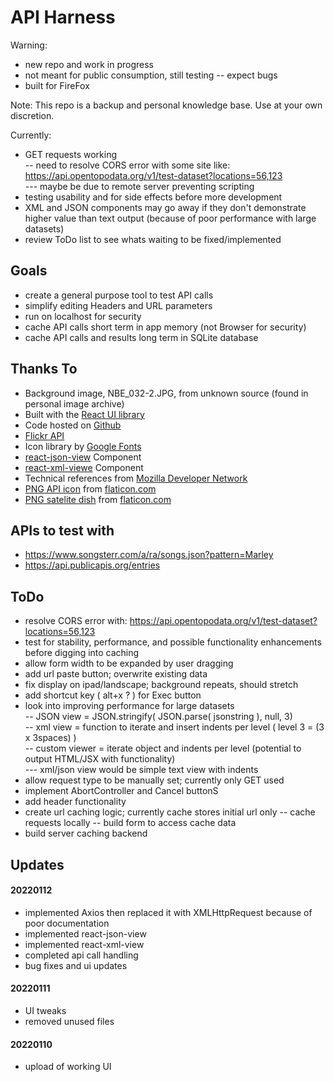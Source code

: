 # API Harness

Warning: 
- new repo and work in progress 
- not meant for public consumption, still testing -- expect bugs
- built for FireFox

Note: This repo is a backup and personal knowledge base. Use at your own discretion.

Currently: 
- GET requests working  
-- need to resolve CORS error with some site like: https://api.opentopodata.org/v1/test-dataset?locations=56,123  
--- maybe be due to remote server preventing scripting  
- testing usability and for side effects before more development
- XML and JSON components may go away if they don't demonstrate higher value than text output (because of poor performance with large datasets)  
- review ToDo list to see whats waiting to be fixed/implemented

## Goals 
- create a general purpose tool to test API calls
- simplify editing Headers and URL parameters
- run on localhost for security
- cache API calls short term in app memory (not Browser for security)
- cache API calls and results long term in SQLite database

## Thanks To

- Background image, NBE_032-2.JPG, from unknown source (found in personal image archive)
- Built with the [React UI library](https://reactjs.org/)
- Code hosted on [Github](https://github.com/ChrisDeFreitas/guitarjoe)
- [Flickr API](https://www.flickr.com/services/api/)
- Icon library by [Google Fonts](https://fonts.google.com/icons)
- [react-json-view](https://www.npmjs.com/package/react-json-view) Component
- [react-xml-viewe](https://www.npmjs.com/package/react-xml-viewer) Component
- Technical references from [Mozilla Developer Network](https://developer.mozilla.org/en-US/docs/Web)
- [PNG API icon](https://www.flaticon.com/free-icon/api_3234207) from [flaticon.com](flaticon.com)  
- [PNG satelite dish](https://www.flaticon.com/premium-icon/satelite_4186682?related_id=4186682) from [flaticon.com](flaticon.com)  

## APIs to test with
- https://www.songsterr.com/a/ra/songs.json?pattern=Marley
- https://api.publicapis.org/entries


## ToDo
- resolve CORS error with: https://api.opentopodata.org/v1/test-dataset?locations=56,123
- test for stability, performance, and possible functionality enhancements before digging into caching
- allow form width to be expanded by user dragging
- add url paste button; overwrite existing data
- fix display on ipad/landscape; background repeats, should stretch
- add shortcut key ( alt+x ? ) for Exec button
- look into improving performance for large datasets  
-- JSON view = JSON.stringify( JSON.parse( jsonstring ), null, 3)  
-- xml view = function to iterate and insert indents per level ( level 3 = (3 x 3spaces) )  
-- custom viewer = iterate object and indents per level (potential to output HTML/JSX with functionality)  
--- xml/json view would be simple text view with indents
- allow request type to be manually set; currently only GET used
- implement AbortController and Cancel buttonS
- add header functionality
- create url caching logic; currently cache stores initial url only
-- cache requests locally 
-- build form to access cache data
- build server caching backend

## Updates

#### 20220112
- implemented Axios then replaced it with XMLHttpRequest because of poor documentation 
- implemented react-json-view
- implemented react-xml-view
- completed api call handling
- bug fixes and ui updates

#### 20220111
- UI tweaks
- removed unused files

#### 20220110
- upload of working UI 
